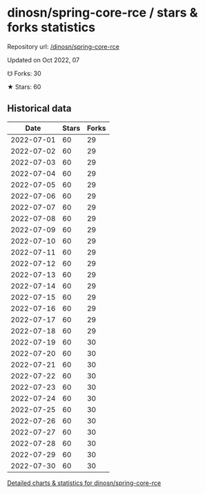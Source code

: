 # dinosn/spring-core-rce / stars & forks statistics

Repository url: [/dinosn/spring-core-rce](https://github.com/dinosn/spring-core-rce)

Updated on Oct 2022, 07

☋ Forks: 30

★ Stars: 60

## Historical data
| Date | Stars | Forks |
|------|-------|-------|
| 2022-07-01 | 60 | 29 | 
| 2022-07-02 | 60 | 29 | 
| 2022-07-03 | 60 | 29 | 
| 2022-07-04 | 60 | 29 | 
| 2022-07-05 | 60 | 29 | 
| 2022-07-06 | 60 | 29 | 
| 2022-07-07 | 60 | 29 | 
| 2022-07-08 | 60 | 29 | 
| 2022-07-09 | 60 | 29 | 
| 2022-07-10 | 60 | 29 | 
| 2022-07-11 | 60 | 29 | 
| 2022-07-12 | 60 | 29 | 
| 2022-07-13 | 60 | 29 | 
| 2022-07-14 | 60 | 29 | 
| 2022-07-15 | 60 | 29 | 
| 2022-07-16 | 60 | 29 | 
| 2022-07-17 | 60 | 29 | 
| 2022-07-18 | 60 | 29 | 
| 2022-07-19 | 60 | 30 | 
| 2022-07-20 | 60 | 30 | 
| 2022-07-21 | 60 | 30 | 
| 2022-07-22 | 60 | 30 | 
| 2022-07-23 | 60 | 30 | 
| 2022-07-24 | 60 | 30 | 
| 2022-07-25 | 60 | 30 | 
| 2022-07-26 | 60 | 30 | 
| 2022-07-27 | 60 | 30 | 
| 2022-07-28 | 60 | 30 | 
| 2022-07-29 | 60 | 30 | 
| 2022-07-30 | 60 | 30 | 


[Detailed charts & statistics for dinosn/spring-core-rce](https://reviewgithub.com/rep/dinosn/spring-core-rce)
